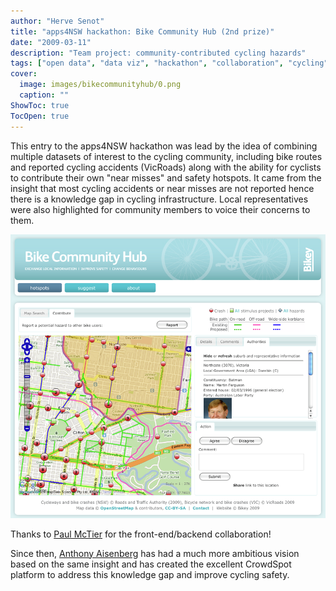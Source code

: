 ```yaml
---
author: "Herve Senot"
title: "apps4NSW hackathon: Bike Community Hub (2nd prize)"
date: "2009-03-11"
description: "Team project: community-contributed cycling hazards"
tags: ["open data", "data viz", "hackathon", "collaboration", "cycling"]
cover:
  image: images/bikecommunityhub/0.png
  caption: ""
ShowToc: true
TocOpen: true
---
```


This entry to the apps4NSW hackathon was lead by the idea of combining multiple datasets of interest to the cycling community, including bike routes and reported cycling accidents (VicRoads) along with the ability for cyclists to contribute their own "near misses" and safety hotspots. It came from the insight that most cycling accidents or near misses are not reported hence there is a knowledge gap in cycling infrastructure. Local representatives were also highlighted for community members to voice their concerns to them.

![Bike Community Hub](/images/bikecommunityhub/1.png)

Thanks to [Paul McTier](https://www.linkedin.com/in/paul-mactier-5b008b172/) for the front-end/backend collaboration!

Since then, [Anthony Aisenberg](https://www.linkedin.com/in/anthony-aisenberg-30192728/) has had a much more ambitious vision based on the same insight and has created the excellent CrowdSpot platform to address this knowledge gap and improve cycling safety.